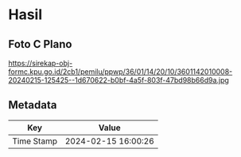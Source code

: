 # Hasil

## Foto C Plano

https://sirekap-obj-formc.kpu.go.id/2cb1/pemilu/ppwp/36/01/14/20/10/3601142010008-20240215-125425--1d670622-b0bf-4a5f-803f-47bd98b66d9a.jpg


## Metadata

| Key        | Value               |
| ---------- | ------------------- |
| Time Stamp | 2024-02-15 16:00:26 |




